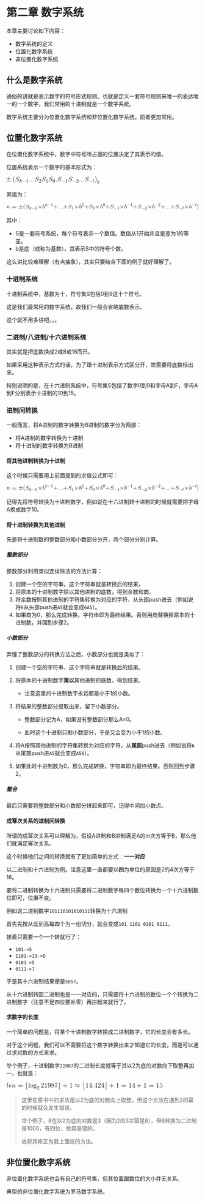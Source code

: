 # 第二章 数字系统

本章主要讨论如下内容：

+ 数字系统的定义
+ 位置化数字系统
+ 非位置化数字系统

## 什么是数字系统

通俗的讲就是表示数字的符号形式规则。也就是定义一套符号规则来唯一的表达唯一的一个数字。我们常用的十进制就是一个数字系统。

数字系统主要分为位置化数字系统和非位置化数字系统。前者更加常用。

## 位置化数字系统

在位置化数字系统中，数字中符号所占据的位置决定了其表示的值。

位置系统表示一个数字的基本形式为：

<img src="img/1.png" />

其值为：

<img src="img/2.png" />

其中：

+ S是一套符号系统，每个符号表示一个数值。数值从1开始并且是差为1的等差。
+ b是底（或称为基数），其表示S中的符号个数。

这么讲比较难理解（有点抽象），其实只要结合下面的例子就好理解了。

### 十进制系统

十进制系统中，基数为十，符号集S包括0到9这十个符号。

这是我们最常用的数字系统，故我们一般会省略底数表示。

这个就不用多讲吧。。。

### 二进制/八进制/十六进制系统

其实就是把底数换成2或8或16而已。

如果采用这种表示方式的话，为了跟十进制表示方式区分开，故需要将底数标出来。

特别说明的是，在十六进制系统中，符号集S包括了数字0到9和字母A到F，字母A到F分别表示十进制的10到15。

### 进制间转换

一般而言，将A进制的数字转换为B进制的数字分为两部：

+ 将A进制的数字转换为十进制
+ 将十进制的数字转换为B进制

#### 将其他进制转换为十进制

这个时候只需要用上前面提到的求值公式即可：

<img src="img/2.png" />

记得先将符号转换为十进制数字，例如说在十六进制转十进制的时候就需要把字母A换成数字10。

#### 将十进制转换为其他进制

先是将十进制数的整数部分和小数部分分开，两个部分分别计算。

##### 整数部分

整数部分利用类似连续除法的方法计算：

1. 创建一个空的字符串，这个字符串就是转换后的结果。
2. 将原本的十进制数字除以其他进制的底数，得到余数和商。
3. 将余数按照其他进制的字符集转换为对应的字符，从头部push进去（例如说将`6`从头部push进`A5`就会变成`6A5`）。
4. 如果商为0，那么完成转换，字符串即为最终结果。否则用商替换掉原本的十进制数，并回到步骤2。

##### 小数部分

弄懂了整数部分的转换方法之后，小数部分也就是类似了：

1. 创建一个空的字符串，这个字符串就是转换后的结果。

2. 将原本的十进制数字**乘以**其他进制的底数，得到结果。

   + 注意这里的十进制数字永远都是小于1的小数。

3. 将结果的整数部分提取出来，留下小数部分。

   + 整数部分记为A，如果没有整数部分那么A=0。

   + 此时这个十进制只剩小数部分，于是又会变为小于1的小数。

4. 将A按照其他进制的字符集转换为对应的字符，从**尾部**push进去（例如说将`6`从尾部push进`A5`就会变成`A56`）。

5. 如果此时十进制数为0，那么完成转换，字符串即为最终结果。否则回到步骤2。

##### 整合

最后只需要将整数部分和小数部分拼起来即可，记得中间加小数点。

#### 成幂次关系的进制间转换

所谓的成幂次关系可以理解为，假设A进制和B进制满足A的m次方等于B，那么他们就满足幂次关系。

这个时候他们之间的转换就有了更加简单的方式：**一一对应**

以二进制和十六进制为例。注意这里一直都要以**四**为单位的原因是2的4次方等于16。

要将二进制转换为十六进制只需要将二进制数字每四个数位转换为一个十六进制数位即可，位置不变。

例如说二进制数字`101110101010111`转换为十六进制

首先先按从低到高每四个为一组切分，就会变成`101 1101 0101 0111`。

接着只需要一个一个转就行了：

+ `101->5`
+ `1101->13->D`
+ `0101->5`
+ `0111->7`

于是其十六进制结果便是`5D57`。

从十六进制转回二进制也是一一对应的，只需要将十六进制的数位一个个转换为二进制数字（注意不足四位要补零）再拼起来就行了。

#### 求数字的长度

一个简单的问题是，将某个十进制数字转换成二进制数字，它的长度会有多长。

对于这个问题，我们可以不需要将这个数字转换出来才知道它的长度，而是可以通过求对数的方式来求。

举个例子，十进制数字`21987`的二进制长度就等于其以2为底的对数向下取整再加一，也就是：

<img src="img/3.png" />

> 这里在原书中的求法是以2为底的对数向上取整。但这个方法在遇到2的幂的时候就会发生错误。
>
> 举个例子，8在以2为底的对数是3（因为2的3次幂是8），但8转换为二进制是1000，有四位，故其是错的。
>
> 故将其修正为我上面说的方法。

## 非位置化数字系统

非位置化数字系统也会有自己的符号集，但其位置跟数位的大小并无关系。

典型的非位置化数字系统为罗马数字系统。

